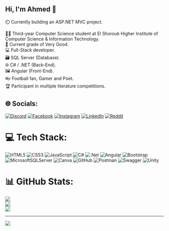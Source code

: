 ## Hi, I'm Ahmed 👋

⏲️ Currently building an ASP.NET MVC project. <br/>

​👨‍🎓 Third-year Computer Science student at El Shorouk Higher Institute of Computer Science & Information Technology. <br/>
💯 Current grade of Very Good. <br/>
💻 Full-Stack developer. <br/>
🗃️ SQL Server (Database). <br/>
🌐 C# / .NET (Back-End). <br/>
🖼️ Angular (Front-End). <br/>
👓 Football fan, Gamer and Poet. <br/>
🏆 Participant in multiple literature competitions. <br/>


## 🌐 Socials:
[![Discord](https://img.shields.io/badge/Discord-%237289DA.svg?logo=discord&logoColor=white)](https://discord.gg/http://discordapp.com/users/560204460148654233) [![Facebook](https://img.shields.io/badge/Facebook-%231877F2.svg?logo=Facebook&logoColor=white)](https://facebook.com/ahmed.nagyx) [![Instagram](https://img.shields.io/badge/Instagram-%23E4405F.svg?logo=Instagram&logoColor=white)](https://instagram.com/ahmed.nagyx) [![LinkedIn](https://img.shields.io/badge/LinkedIn-%230077B5.svg?logo=linkedin&logoColor=white)](https://linkedin.com/in/ahmed-nagyx) [![Reddit](https://img.shields.io/badge/Reddit-%23FF4500.svg?logo=Reddit&logoColor=white)](https://reddit.com/user/AhmedNagyx) 

# 💻 Tech Stack:
![HTML5](https://img.shields.io/badge/html5-%23E34F26.svg?style=for-the-badge&logo=html5&logoColor=white) ![CSS3](https://img.shields.io/badge/css3-%231572B6.svg?style=for-the-badge&logo=css3&logoColor=white) ![JavaScript](https://img.shields.io/badge/javascript-%23323330.svg?style=for-the-badge&logo=javascript&logoColor=%23F7DF1E) ![C#](https://img.shields.io/badge/c%23-%23239120.svg?style=for-the-badge&logo=csharp&logoColor=white) ![.Net](https://img.shields.io/badge/.NET-5C2D91?style=for-the-badge&logo=.net&logoColor=white) ![Angular](https://img.shields.io/badge/angular-%23DD0031.svg?style=for-the-badge&logo=angular&logoColor=white) ![Bootstrap](https://img.shields.io/badge/bootstrap-%238511FA.svg?style=for-the-badge&logo=bootstrap&logoColor=white) ![MicrosoftSQLServer](https://img.shields.io/badge/Microsoft%20SQL%20Server-CC2927?style=for-the-badge&logo=microsoft%20sql%20server&logoColor=white) ![Canva](https://img.shields.io/badge/Canva-%2300C4CC.svg?style=for-the-badge&logo=Canva&logoColor=white) ![GitHub](https://img.shields.io/badge/github-%23121011.svg?style=for-the-badge&logo=github&logoColor=white) ![Postman](https://img.shields.io/badge/Postman-FF6C37?style=for-the-badge&logo=postman&logoColor=white) ![Swagger](https://img.shields.io/badge/-Swagger-%23Clojure?style=for-the-badge&logo=swagger&logoColor=white) ![Unity](https://img.shields.io/badge/unity-%23000000.svg?style=for-the-badge&logo=unity&logoColor=white)
# 📊 GitHub Stats:
![](https://github-readme-stats.vercel.app/api?username=AhmedNagyx&theme=github_dark_dimmed&hide_border=false&include_all_commits=false&count_private=false)<br/>
![](https://nirzak-streak-stats.vercel.app/?user=AhmedNagyx&theme=github_dark_dimmed&hide_border=false)<br/>
![](https://github-readme-stats.vercel.app/api/top-langs/?username=AhmedNagyx&theme=github_dark_dimmed&hide_border=false&include_all_commits=false&count_private=false&layout=compact)

---
[![](https://visitcount.itsvg.in/api?id=AhmedNagyx&icon=0&color=0)](https://visitcount.itsvg.in)

<!-- Proudly created with GPRM ( https://gprm.itsvg.in ) -->
